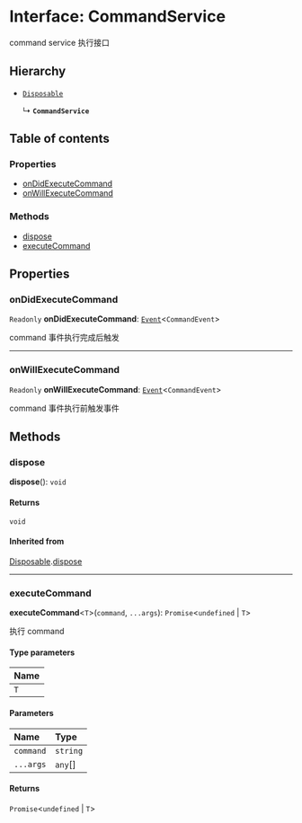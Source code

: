 # Interface: CommandService

command service 执行接口

## Hierarchy

* [`Disposable`](/en/auto-docs/playground-react/interfaces/Disposable-1.md)

  ↳ **`CommandService`**

## Table of contents

### Properties

* [onDidExecuteCommand](/en/auto-docs/playground-react/interfaces/CommandService.md#ondidexecutecommand)
* [onWillExecuteCommand](/en/auto-docs/playground-react/interfaces/CommandService.md#onwillexecutecommand)

### Methods

* [dispose](/en/auto-docs/playground-react/interfaces/CommandService.md#dispose)
* [executeCommand](/en/auto-docs/playground-react/interfaces/CommandService.md#executecommand)

## Properties

### onDidExecuteCommand

`Readonly` **onDidExecuteCommand**: [`Event`](/en/auto-docs/playground-react/interfaces/Event-1.md)<`CommandEvent`>

command 事件执行完成后触发

***

### onWillExecuteCommand

`Readonly` **onWillExecuteCommand**: [`Event`](/en/auto-docs/playground-react/interfaces/Event-1.md)<`CommandEvent`>

command 事件执行前触发事件

## Methods

### dispose

**dispose**(): `void`

#### Returns

`void`

#### Inherited from

[Disposable](/en/auto-docs/playground-react/interfaces/Disposable-1.md).[dispose](/en/auto-docs/playground-react/interfaces/Disposable-1.md#dispose)

***

### executeCommand

**executeCommand**<`T`>(`command`, `...args`): `Promise`<`undefined` | `T`>

执行 command

#### Type parameters

| Name |
| :------ |
| `T` |

#### Parameters

| Name | Type |
| :------ | :------ |
| `command` | `string` |
| `...args` | `any`\[] |

#### Returns

`Promise`<`undefined` | `T`>
